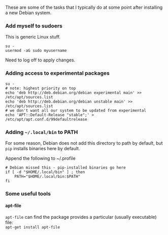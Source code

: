 
These are some of the tasks that I typically do at some point after installing a new Debian system.

### Add myself to sudoers

This is generic Linux stuff.

```
su -
usermod -aG sudo myusername
```
Need to log off to apply changes.

### Adding access to experimental packages
```
su -
# note: highest priority on top
echo 'deb http://deb.debian.org/debian experimental main' >> /etc/apt/sources.list
echo 'deb http://deb.debian.org/debian unstable main' >> /etc/apt/sources.list
# we don't want all our system to be updated from experimental
echo 'APT::Default-Release "stable";' > /etc/apt/apt.conf.d/99defaultrelease
```

### Adding `~/.local/bin` to PATH

For some reason, Debian does not add this directory to path by default, but `pip` installs binaries here by default.

Append the following to ~/.profile

```
# Debian missed this - pip-installed binaries go here
if [ -d "$HOME/.local/bin" ] ; then
    PATH="$HOME/.local/bin:$PATH"
fi
```

### Some useful tools

#### apt-file

`apt-file` can find the package provides a particular (usually executable) file:  
`apt-get install apt-file`
